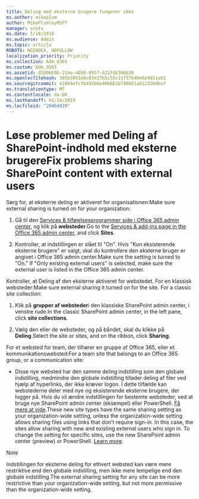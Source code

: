 ```yaml
---
title: Deling med eksterne brugere fungerer ikke
ms.author: mikeplum
author: MikePlumleyMSFT
manager: scotv
ms.date: 5/18/2018
ms.audience: Admin
ms.topic: article
ROBOTS: NOINDEX, NOFOLLOW
localization_priority: Priority
ms.collection: Adm_O365
ms.custom: Adm_O365
ms.assetid: d3d0b69b-214e-4859-8957-621fd6306b30
ms.openlocfilehash: 305b3891e6c83e27b5c55c13757640e6e9d51a81
ms.sourcegitcommit: e2864efcfb493b6e46b662b746661a61232bdba7
ms.translationtype: MT
ms.contentlocale: da-DK
ms.lasthandoff: 01/24/2019
ms.locfileid: "29464020"
---
```

# <a name="fix-problems-sharing-sharepoint-content-with-external-users"></a><span data-ttu-id="5c11d-102">Løse problemer med Deling af SharePoint-indhold med eksterne brugere</span><span class="sxs-lookup"><span data-stu-id="5c11d-102">Fix problems sharing SharePoint content with external users</span></span>

<span data-ttu-id="5c11d-103">Sørg for, at eksterne deling er aktiveret for organisationen:</span><span class="sxs-lookup"><span data-stu-id="5c11d-103">Make sure external sharing is turned on for your organization:</span></span>
  
1. <span data-ttu-id="5c11d-104">Gå til den [Services &amp; tilføjelsesprogrammer side i Office 365 admin center](https://portal.office.com/adminportal/home#/Settings/ServicesAndAddIns), og klik på **websteder**.</span><span class="sxs-lookup"><span data-stu-id="5c11d-104">Go to the [Services &amp; add-ins page in the Office 365 admin center](https://portal.office.com/adminportal/home#/Settings/ServicesAndAddIns), and click **Sites**.</span></span>
    
2. <span data-ttu-id="5c11d-p101">Kontroller, at indstillingen er slået til "On". Hvis "Kun eksisterende eksterne brugere" er valgt, skal du kontrollere den eksterne bruger er angivet i Office 365 admin center.</span><span class="sxs-lookup"><span data-stu-id="5c11d-p101">Make sure the setting is turned to "On." If "Only existing external users" is selected, make sure the external user is listed in the Office 365 admin center.</span></span>
    
<span data-ttu-id="5c11d-p102">Kontroller, at Deling af den eksterne aktiveret for webstedet. For en klassisk websteder:</span><span class="sxs-lookup"><span data-stu-id="5c11d-p102">Make sure external sharing it turned on for the site. For a classic site collection:</span></span>
  
1. <span data-ttu-id="5c11d-109">Klik på **grupper af websteder**i den klassiske SharePoint admin center, i venstre rude.</span><span class="sxs-lookup"><span data-stu-id="5c11d-109">In the classic SharePoint admin center, in the left pane, click **site collections**.</span></span>
    
2. <span data-ttu-id="5c11d-110">Vælg den eller de websteder, og på båndet, skal du klikke på **Deling**.</span><span class="sxs-lookup"><span data-stu-id="5c11d-110">Select the site or sites, and on the ribbon, click **Sharing**.</span></span>
    
<span data-ttu-id="5c11d-111">For et websted for team, der tilhører en gruppe af Office 365, eller et kommunikationswebsted:</span><span class="sxs-lookup"><span data-stu-id="5c11d-111">For a team site that belongs to an Office 365 group, or a communication site:</span></span>
  
- <span data-ttu-id="5c11d-p103">Disse nye websted har den samme deling indstilling som den globale indstilling, medmindre den globale indstilling tillader deling af filer ved hjælp af hyperlinks, der ikke kræver logon. I dette tilfælde kan webstederne deler med nye og eksisterende eksterne brugere, der logger på. Hvis du vil ændre indstillingen for bestemte websteder, ved at bruge nye SharePoint admin center (eksempel) eller PowerShell. [Få mere at vide](https://go.microsoft.com/fwlink/?linkid=871863).</span><span class="sxs-lookup"><span data-stu-id="5c11d-p103">These new site types have the same sharing setting as your organization-wide setting, unless the organization-wide setting allows sharing files using links that don't require sign-in. In this case, the sites allow sharing with new and existing external users who sign in. To change the setting for specific sites, use the new SharePoint admin center (preview) or PowerShell. [Learn more](https://go.microsoft.com/fwlink/?linkid=871863).</span></span>
    
> [!NOTE]
> <span data-ttu-id="5c11d-116">Indstillingen for eksterne deling for ethvert websted kan være mere restriktive end den globale indstilling, men ikke mere lempelige end den globale indstilling.</span><span class="sxs-lookup"><span data-stu-id="5c11d-116">The external sharing setting for any site can be more restrictive than your organization-wide setting, but not more permissive than the organization-wide setting.</span></span> 
  


